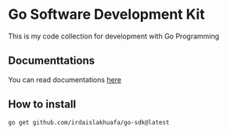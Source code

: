 # Go Software Development Kit

This is my code collection for development with Go Programming

## Documenttations

You can read documentations [here](https://pkg.go.dev/github.com/irdaislakhuafa/go-sdk)

## How to install

```bash
go get github.com/irdaislakhuafa/go-sdk@latest
```
